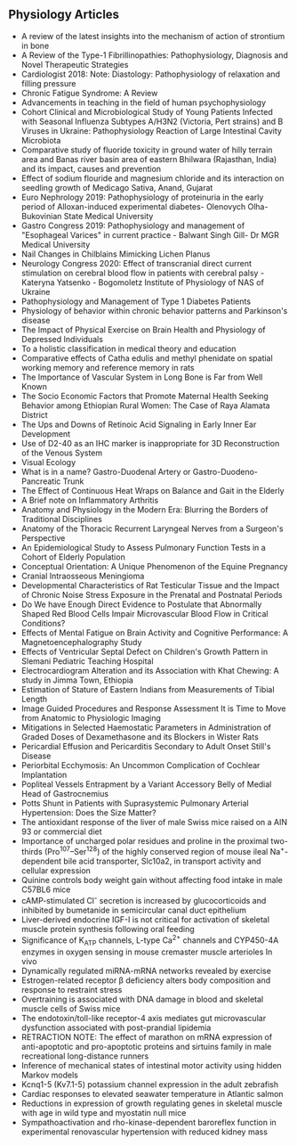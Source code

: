 <h2> Physiology Articles</h2>

<ul>

                             

 <li><a target="_blank" href="https://github.com/manjunath5496/Physiology-Articles/blob/master/pys(1).pdf" style="text-decoration:none;">A review of the latest insights into the mechanism of action of strontium in bone</a></li>

 <li><a target="_blank" href="https://github.com/manjunath5496/Physiology-Articles/blob/master/pys(2).pdf" style="text-decoration:none;">A Review of the Type-1 Fibrillinopathies: Pathophysiology, Diagnosis and Novel Therapeutic Strategies</a></li>

<li><a target="_blank" href="https://github.com/manjunath5496/Physiology-Articles/blob/master/pys(3).pdf" style="text-decoration:none;">Cardiologist 2018: Note: Diastology: Pathophysiology of relaxation and filling pressure</a></li>
 <li><a target="_blank" href="https://github.com/manjunath5496/Physiology-Articles/blob/master/pys(4).pdf" style="text-decoration:none;">Chronic Fatigue Syndrome: A Review</a></li>                              
<li><a target="_blank" href="https://github.com/manjunath5496/Physiology-Articles/blob/master/pys(5).pdf" style="text-decoration:none;">Advancements in teaching in the field of human psychophysiology</a></li>
<li><a target="_blank" href="https://github.com/manjunath5496/Physiology-Articles/blob/master/pys(6).pdf" style="text-decoration:none;">Сohort Clinical and Microbiological Study of Young Patients Infected with Seasonal Influenza Subtypes A/H3N2 (Victoria, Pert strains) and B Viruses in Ukraine: Pathophysiology Reaction of Large Intestinal Cavity
Microbiota</a></li>
 <li><a target="_blank" href="https://github.com/manjunath5496/Physiology-Articles/blob/master/pys(7).pdf" style="text-decoration:none;">Comparative study of fluoride toxicity in ground water of hilly terrain area and Banas river basin area of eastern Bhilwara (Rajasthan, India) and its impact, causes and prevention</a></li>

 <li><a target="_blank" href="https://github.com/manjunath5496/Physiology-Articles/blob/master/pys(8).pdf" style="text-decoration:none;"> Effect of sodium flouride and magnesium chloride and its interaction on seedling growth of Medicago Sativa, Anand, Gujarat </a></li>
   <li><a target="_blank" href="https://github.com/manjunath5496/Physiology-Articles/blob/master/pys(9).pdf" style="text-decoration:none;">Euro Nephrology 2019: Pathophysiology of proteinuria in the early period of Alloxan-induced experimental diabetes- Olenovych Olha- Bukovinian State Medical University</a></li>
  
 <li><a target="_blank" href="https://github.com/manjunath5496/Physiology-Articles/blob/master/pys(10).pdf" style="text-decoration:none;">Gastro Congress 2019: Pathophysiology and management of "Esophageal Varices" in current practice - Balwant Singh Gill- Dr MGR Medical University</a></li>

 <li><a target="_blank" href="https://github.com/manjunath5496/Physiology-Articles/blob/master/pys(11).pdf" style="text-decoration:none;">Nail Changes in Chilblains Mimicking Lichen Planus</a></li>

<li><a target="_blank" href="https://github.com/manjunath5496/Physiology-Articles/blob/master/pys(12).pdf" style="text-decoration:none;">Neurology Congress 2020: Effect of transcranial direct current stimulation on cerebral blood flow in patients with cerebral palsy - Kateryna Yatsenko - Bogomoletz Institute of Physiology of NAS of Ukraine</a></li>
 <li><a target="_blank" href="https://github.com/manjunath5496/Physiology-Articles/blob/master/pys(13).pdf" style="text-decoration:none;">Pathophysiology and Management of Type 1 Diabetes Patients</a></li>                              
<li><a target="_blank" href="https://github.com/manjunath5496/Physiology-Articles/blob/master/pys(14).pdf" style="text-decoration:none;">Physiology of behavior within chronic behavior patterns and Parkinson's disease</a></li>
<li><a target="_blank" href="https://github.com/manjunath5496/Physiology-Articles/blob/master/pys(15).pdf" style="text-decoration:none;">The Impact of Physical Exercise on Brain Health and Physiology of Depressed Individuals</a></li>
 <li><a target="_blank" href="https://github.com/manjunath5496/Physiology-Articles/blob/master/pys(16).pdf" style="text-decoration:none;">To a holistic classification in medical theory and education</a></li>

 <li><a target="_blank" href="https://github.com/manjunath5496/Physiology-Articles/blob/master/pys(17).pdf" style="text-decoration:none;"> Comparative effects of Catha edulis and methyl phenidate on spatial working memory and reference memory in rats </a></li>
   <li><a target="_blank" href="https://github.com/manjunath5496/Physiology-Articles/blob/master/pys(18).pdf" style="text-decoration:none;">The Importance of Vascular System in Long Bone is Far from Well Known</a></li>
  

 <li><a target="_blank" href="https://github.com/manjunath5496/Physiology-Articles/blob/master/pys(19).pdf" style="text-decoration:none;">The Socio Economic Factors that Promote Maternal Health Seeking Behavior among Ethiopian Rural Women: The Case of Raya Alamata District</a></li>

<li><a target="_blank" href="https://github.com/manjunath5496/Physiology-Articles/blob/master/pys(20).pdf" style="text-decoration:none;">The Ups and Downs of Retinoic Acid Signaling in Early Inner Ear Development</a></li>
 <li><a target="_blank" href="https://github.com/manjunath5496/Physiology-Articles/blob/master/pys(21).pdf" style="text-decoration:none;">Use of D2-40 as an IHC marker is inappropriate for 3D Reconstruction of the Venous System</a></li>                              
<li><a target="_blank" href="https://github.com/manjunath5496/Physiology-Articles/blob/master/pys(22).pdf" style="text-decoration:none;">Visual Ecology</a></li>
<li><a target="_blank" href="https://github.com/manjunath5496/Physiology-Articles/blob/master/pys(23).pdf" style="text-decoration:none;">What is in a name? Gastro-Duodenal Artery or Gastro-Duodeno-Pancreatic Trunk</a></li>
 <li><a target="_blank" href="https://github.com/manjunath5496/Physiology-Articles/blob/master/pys(24).pdf" style="text-decoration:none;">The Effect of Continuous Heat Wraps on Balance and Gait in the Elderly</a></li>

 <li><a target="_blank" href="https://github.com/manjunath5496/Physiology-Articles/blob/master/pys(25).pdf" style="text-decoration:none;"> A Brief note on Inflammatory Arthritis </a></li>
   <li><a target="_blank" href="https://github.com/manjunath5496/Physiology-Articles/blob/master/pys(26).pdf" style="text-decoration:none;">Anatomy and Physiology in the Modern Era: Blurring the Borders of Traditional Disciplines</a></li>

 <li><a target="_blank" href="https://github.com/manjunath5496/Physiology-Articles/blob/master/pys(27).pdf" style="text-decoration:none;"> Anatomy of the Thoracic Recurrent Laryngeal Nerves from a Surgeon's Perspective </a></li>
   <li><a target="_blank" href="https://github.com/manjunath5496/Physiology-Articles/blob/master/pys(28).pdf" style="text-decoration:none;">An Epidemiological Study to Assess Pulmonary Function Tests in a Cohort of Elderly Population</a></li>
  

 <li><a target="_blank" href="https://github.com/manjunath5496/Physiology-Articles/blob/master/pys(29).pdf" style="text-decoration:none;">Conceptual Orientation: A Unique Phenomenon of the Equine Pregnancy</a></li>

<li><a target="_blank" href="https://github.com/manjunath5496/Physiology-Articles/blob/master/pys(30).pdf" style="text-decoration:none;">Cranial Intraosseous Meningioma</a></li>
 <li><a target="_blank" href="https://github.com/manjunath5496/Physiology-Articles/blob/master/pys(31).pdf" style="text-decoration:none;">Developmental Characteristics of Rat Testicular Tissue and the Impact of Chronic Noise Stress Exposure in the Prenatal and Postnatal Periods</a></li>                              
<li><a target="_blank" href="https://github.com/manjunath5496/Physiology-Articles/blob/master/pys(32).pdf" style="text-decoration:none;">Do We have Enough Direct Evidence to Postulate that Abnormally Shaped Red Blood Cells Impair Microvascular Blood Flow in Critical Conditions?</a></li>
<li><a target="_blank" href="https://github.com/manjunath5496/Physiology-Articles/blob/master/pys(33).pdf" style="text-decoration:none;">Effects of Mental Fatigue on Brain Activity and Cognitive Performance: A Magnetoencephalography Study</a></li>
 <li><a target="_blank" href="https://github.com/manjunath5496/Physiology-Articles/blob/master/pys(34).pdf" style="text-decoration:none;">Effects of Ventricular Septal Defect on Children's Growth Pattern in Slemani Pediatric Teaching Hospital</a></li>

 <li><a target="_blank" href="https://github.com/manjunath5496/Physiology-Articles/blob/master/pys(35).pdf" style="text-decoration:none;"> Electrocardiogram Alteration and its Association with Khat Chewing: A study in Jimma Town, Ethiopia </a></li>
   <li><a target="_blank" href="https://github.com/manjunath5496/Physiology-Articles/blob/master/pys(36).pdf" style="text-decoration:none;">Estimation of Stature of Eastern Indians from Measurements of Tibial Length</a></li>

<li><a target="_blank" href="https://github.com/manjunath5496/Physiology-Articles/blob/master/pys(37).pdf" style="text-decoration:none;">Image Guided Procedures and Response Assessment It is Time to Move from Anatomic to Physiologic Imaging</a></li>
 <li><a target="_blank" href="https://github.com/manjunath5496/Physiology-Articles/blob/master/pys(38).pdf" style="text-decoration:none;">Mitigations in Selected Haemostatic Parameters in Administration of Graded Doses of Dexamethasone and its Blockers in Wister Rats</a></li>

 <li><a target="_blank" href="https://github.com/manjunath5496/Physiology-Articles/blob/master/pys(39).pdf" style="text-decoration:none;"> Pericardial Effusion and Pericarditis Secondary to Adult Onset Still's Disease </a></li>
   <li><a target="_blank" href="https://github.com/manjunath5496/Physiology-Articles/blob/master/pys(40).pdf" style="text-decoration:none;">Periorbital Ecchymosis: An Uncommon Complication of Cochlear Implantation</a></li>

 <li><a target="_blank" href="https://github.com/manjunath5496/Physiology-Articles/blob/master/pys(41).pdf" style="text-decoration:none;"> Popliteal Vessels Entrapment by a Variant Accessory Belly of Medial Head of Gastrocnemius </a></li>
   <li><a target="_blank" href="https://github.com/manjunath5496/Physiology-Articles/blob/master/pys(42).pdf" style="text-decoration:none;">Potts Shunt in Patients with Suprasystemic Pulmonary Arterial Hypertension: Does the Size Matter?</a></li>


 <li><a target="_blank" href="https://github.com/manjunath5496/Physiology-Articles/blob/master/pys(43).pdf" style="text-decoration:none;"> The antioxidant response of the liver of male Swiss mice raised on a AIN 93 or commercial diet </a></li>
   <li><a target="_blank" href="https://github.com/manjunath5496/Physiology-Articles/blob/master/pys(44).pdf" style="text-decoration:none;">Importance of uncharged polar residues and proline in the proximal two-thirds (Pro<sup>107</sup>–Ser<sup>128</sup>) of the highly conserved region of mouse ileal Na<sup>+</sup>-dependent bile acid transporter, Slc10a2, in transport activity and cellular expression</a></li>

<li><a target="_blank" href="https://github.com/manjunath5496/Physiology-Articles/blob/master/pys(45).pdf" style="text-decoration:none;">Quinine controls body weight gain without affecting food intake in male C57BL6 mice</a></li>
 <li><a target="_blank" href="https://github.com/manjunath5496/Physiology-Articles/blob/master/pys(46).pdf" style="text-decoration:none;">cAMP-stimulated Cl<sup>-</sup> secretion is increased by glucocorticoids and inhibited by bumetanide in semicircular canal duct epithelium</a></li>

 <li><a target="_blank" href="https://github.com/manjunath5496/Physiology-Articles/blob/master/pys(47).pdf" style="text-decoration:none;"> Liver-derived endocrine IGF-I is not critical for activation of skeletal muscle protein synthesis following oral feeding </a></li>
   <li><a target="_blank" href="https://github.com/manjunath5496/Physiology-Articles/blob/master/pys(48).pdf" style="text-decoration:none;">Significance of K<sub>ATP</sub> channels, L-type Ca<sup>2+</sup> channels and CYP450-4A enzymes in oxygen sensing in mouse cremaster muscle arterioles In vivo</a></li>

 <li><a target="_blank" href="https://github.com/manjunath5496/Physiology-Articles/blob/master/pys(49).pdf" style="text-decoration:none;"> Dynamically regulated miRNA-mRNA networks revealed by exercise</a></li>
   <li><a target="_blank" href="https://github.com/manjunath5496/Physiology-Articles/blob/master/pys(50).pdf" style="text-decoration:none;">Estrogen-related receptor β deficiency alters body composition and response to restraint stress</a></li>

 <li><a target="_blank" href="https://github.com/manjunath5496/Physiology-Articles/blob/master/pys(51).pdf" style="text-decoration:none;"> Overtraining is associated with DNA damage in blood and skeletal muscle cells of Swiss mice </a></li>
   <li><a target="_blank" href="https://github.com/manjunath5496/Physiology-Articles/blob/master/pys(52).pdf" style="text-decoration:none;">The endotoxin/toll-like receptor-4 axis mediates gut microvascular dysfunction associated with post-prandial lipidemia</a></li>

 <li><a target="_blank" href="https://github.com/manjunath5496/Physiology-Articles/blob/master/pys(53).pdf" style="text-decoration:none;"> RETRACTION NOTE: The effect of marathon on mRNA expression of anti-apoptotic and pro-apoptotic proteins and sirtuins family in male recreational long-distance runners</a></li>
   <li><a target="_blank" href="https://github.com/manjunath5496/Physiology-Articles/blob/master/pys(54).pdf" style="text-decoration:none;">Inference of mechanical states of intestinal motor activity using hidden Markov models</a></li>

 <li><a target="_blank" href="https://github.com/manjunath5496/Physiology-Articles/blob/master/pys(55).pdf" style="text-decoration:none;"> Kcnq1-5 (Kv7.1-5) potassium channel expression in the adult zebrafish </a></li>
   <li><a target="_blank" href="https://github.com/manjunath5496/Physiology-Articles/blob/master/pys(56).pdf" style="text-decoration:none;">Cardiac responses to elevated seawater temperature in Atlantic salmon</a></li>

 <li><a target="_blank" href="https://github.com/manjunath5496/Physiology-Articles/blob/master/pys(57).pdf" style="text-decoration:none;"> Reductions in expression of growth regulating genes in skeletal muscle with age in wild type and myostatin null mice</a></li>
   <li><a target="_blank" href="https://github.com/manjunath5496/Physiology-Articles/blob/master/pys(58).pdf" style="text-decoration:none;">Sympathoactivation and rho-kinase-dependent baroreflex function in experimental renovascular hypertension with reduced kidney mass</a></li>








 </ul>
